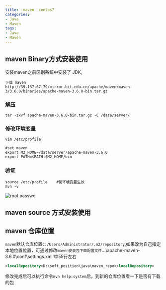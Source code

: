 ```yaml
---
title: -maven  centos7
categories: 
- Java
- Maven
tags:
- Java
- Maven
---
```

## maven   Binary方式安装使用

安装maven之前区别系统中安装了 JDK,  

```
下载 maven 
http://39.137.67.79/mirror.bit.edu.cn/apache/maven/maven-3/3.6.0/binaries/apache-maven-3.6.0-bin.tar.gz
```

### 解压

```
tar -zxvf apache-maven-3.6.0-bin.tar.gz -C /data/server/
```

### 修改环境变量

```
vim /etc/profile

#set maven
export M2_HOME=/data/server/apache-maven-3.6.0
export PATH=$PATH:$M2_HOME/bin
```

### 验证

```
source /etc/profile    #使环境变量生效
mvn -v
```

![root passwd](/img/ubuntu/maven/maven_success.png "maven 成功")



## maven   source 方式安装使用

## maven 仓库位置

`maven`默认仓库位置`C:/Users/Administrator/.m2/repository`,如果改为自己指定本地位置位置，可通过修改`maven安装包下面配置文件`...\apache-maven-3.6.0\conf\settings.xml`中55行左右

```xml
<localRepository>D:\soft_position\java\maven_repo</localRepository>
```

修改完成后可以执行命令`mvn help:system`后，到新的仓库位置看一下是否有下载的包





































